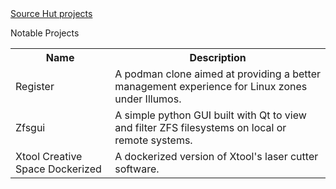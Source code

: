<!-- # madelinehebert.github.io -->
<html>
  <head></head>
  <body>
    <a href="https://sr.ht/~madelinehebert">Source Hut projects</a>
    <br>
    <p>Notable Projects</p>
    <table>
      <tr>
        <th>Name</th>
        <th>Description</th>
      </tr>
      <tr>
        <td>Register</td>
        <td>A podman clone aimed at providing a better management experience for Linux zones under Illumos.</td>
      </tr>
      <tr>
        <td>Zfsgui</td>
        <td>A simple python GUI built with Qt to view and filter ZFS filesystems on local or remote systems.</td>
      </tr>
      <tr>
        <td>Xtool Creative Space Dockerized</td>
        <td>A dockerized version of Xtool's laser cutter software.</td>
      </tr>
    </table>
  </body>
</html>
